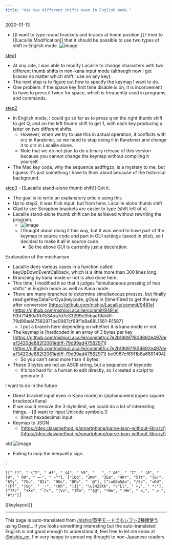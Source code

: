 ```yaml
---
title: "Use two different shifts even in English mode."
---
```


2020-01-13
- [[I want to type round brackets and braces at home position.]]
I tried to [[Lacaille Modification]] that it should be possible to use two types of shift in English mode.
![image](https://gyazo.com/5fb2cac4c146c50f115310af63f1a413/thumb/1000)



[step1](https://github.com/nishio/Lacaille/commit/9481e93d71480a1fb1534da7d7e33299e35baef9)
- At any rate, I was able to modify Lacaille to change characters with two different thumb shifts in non-kana input mode (although now I get braces no matter which shift I use on any key).
- The next step is to figure out how to specify the keymap I want to do.
- One problem: if the space key first time disable is on, it is inconvenient to have to press it twice for space, which is frequently used in programs and commands.

[step2](https://github.com/nishio/Lacaille/commit/0b898f8585bd9e16f1d0a948075b9c473716b56f)
- In English mode, I could go so far as to press q on the right thumb shift to get Q, and on the left thumb shift to get 1, with each key producing a letter on two different shifts.
    - However, when we try to use this in actual operation, it conflicts with orz in Karabiner, so we need to stop doing it in Karabiner and change it to orz in Lacaille alone.
    - Note that we do not plan to do a binary release of this version because you cannot change the keymap without compiling it yourself.
- The Mac key code, why the sequence asdfhgzx, is a mystery to me, but I guess it's just something I have to think about because of the historical background.

[step3](https://github.com/nishio/Lacaille/commit/0b898f8585bd9e16f1d0a948075b9c473716b56f)
    - [[Lacaille stand-alone thumb shift]] Got it.
- The goal is to write an explanatory article using this
- Up to step2, it was flick input, but from here, Lacaille alone thumb shift
- Glad to see Scrapbox brackets are easier to type (shift left of v).
- Lacaille stand-alone thumb shift can be achieved without rewriting the program.
    - ![image](https://gyazo.com/dead818f34f8b832ecd1249e838e7b07/thumb/1000)
    - I thought about doing it this way, but it was weird to have part of the keymap in source code and part in GUI settings (saved in plist), so I decided to make it all in source code.
        - So the above GUI is currently just a decoration.

Explanation of the mechanism
- Lacaille does various cases in a function called keyUpDownEventCallback, which is a little more than 300 lines long.
- Branching by kana mode or not is also done here.
- This time, I modified it so that it judges "simultaneous pressing of two shifts" in English mode as well as Kana mode.
- There are many branches to determine simultaneous presses, but finally read getKeyDataForOya(keycode, gOya) in [timerFired to get the key after conversion [https://github.com/nishio/Lacaille/commit/9481e](https://github.com/nishio/Lacaille/commit/9481e) 93d71480a1fb1534da7d7e33299e35baef9#diff-79d99ad47582971be0987cf69f1b8a68L1561-R1587]
    - I put a branch here depending on whether it is kana mode or not.
- The keymap is [hardcoded in an array of 3 bytes per key [https://github.com/nishio/Lacaille/commit/cc7e2b19097f839892e497deaf3420de882f2061#diff-79d99ad47582971](https://github.com/nishio/Lacaille/commit/cc7e2b19097f839892e497deaf3420de882f2061#diff-79d99ad47582971) be0987cf69f1b8a68R1494]
    - So you can't send more than 4 bytes.
- These 3 bytes are not an ASCII string, but a sequence of keycode
    - It's too hard for a human to edit directly, so I created a script to generate it.

I want to do in the future
- Direct bracket input even in Kana mode] in (alphanumeric)(open square brackets)(Kana)
- If we could remove the 3-byte limit, we could do a lot of interesting things.
        - [[I want to input Unicode symbols.]]
    - direct hexadecimal input
- Keymap to JSON
    - [https://dev.classmethod.jp/smartphone/parse-json-without-library/](https://dev.classmethod.jp/smartphone/parse-json-without-library/)

old
![image](https://gyazo.com/645f9e0ce5ffb33e0bdf243f3edfbe2b/thumb/1000)
- Failing to map the inequality sign.


:

```
[[" !1", " \"2", " #3", " $4", " %5", "   ", " &6", " '7", " (8", " )9", " 00", " =-", " ~^"], ["1Qq", "2Ww", "3Ee", "4Rr", "5Tt", "|&!", "6Yy", "7Uu", "8Ii", "9Oo", "0Pp", " `@"], ["\u00a5Aa", "/Ss", "=Dd", "{Ff", "}Gg", " _-", "(Hh", ")Jj", "\u2423Kk", "\"Ll", " +;", " *:"], ["?Zz", "+Xx", "-Cc", "[Vv", "]Bb", "^$@", "*Nn", "_Mm", " <,", " >.", "#?/"]]
```

[[keylayout]]

---
This page is auto-translated from [/nishio/英字モードでもシフト2種類使う](https://scrapbox.io/nishio/英字モードでもシフト2種類使う) using DeepL. If you looks something interesting but the auto-translated English is not good enough to understand it, feel free to let me know at [@nishio_en](https://twitter.com/nishio_en). I'm very happy to spread my thought to non-Japanese readers.